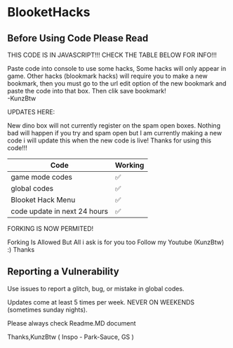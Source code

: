 # BlooketHacks
## Before Using Code Please Read




THIS CODE IS IN JAVASCRIPT!!!                 CHECK THE TABLE BELOW FOR INFO!!!



Paste code into console to use some hacks, Some hacks will only appear in game. Other hacks (blookmark hacks) will require you to make a new bookmark, then you must go to the url edit option of the new bookmark and paste the code into that box. Then clik save bookmark!   
     -KunzBtw


UPDATES HERE:


New dino box will not currently register on the spam open boxes. Nothing bad will happen if you try and spam open but I am currently making a new code i will update this when the new code is live! Thanks for using this code!!!



| Code |   Working        |
| ------- | ------------------ |
| game mode codes  | ✅
| global codes | :white_check_mark: |
| Blooket Hack Menu | ✅|
| code update in next 24 hours  | ✅ |






FORKING IS NOW PERMITED!

Forking Is Allowed But All i ask is for you too Follow my Youtube (KunzBtw) :)
Thanks






## Reporting a Vulnerability

Use issues to report a glitch, bug, or mistake in global codes.

Updates come at least 5 times per week. NEVER ON WEEKENDS (sometimes sunday nights).













Please always check Readme.MD document




Thanks,KunzBtw
( Inspo - Park-Sauce, GS )
